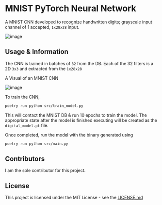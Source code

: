 # MNIST PyTorch Neural Network

A MNIST CNN developed to recognize handwritten digits; grayscale input channel of 1 accepted, ```1x28x28``` input.

![image](https://github.com/DragonXDev/pytorch-mnist-nn/assets/99859617/f77a5f9d-09bd-4624-bb14-cf64ca919dd3)


## Usage & Information
The CNN is trained in batches of ```32``` from the DB. Each of the 32 filters is a 2D ```3x3``` and extracted from the ```1x28x28```

A Visual of an MNIST CNN

![image](https://github.com/DragonXDev/pytorch-mnist-nn/assets/99859617/0f4a9be1-07e3-4632-9048-8a741a7fdeef)

To train the CNN, 

```bash
poetry run python src/train_model.py
```

This will contact the MNIST DB & run 10 epochs to train the model. The appropriate state after the model is finished executing will be created
as the ```digital_model.pt``` file.

Once completed, run the model with the binary generated using

```bash
poetry run python src/main.py
```

## Contributors

I am the sole contributor for this project.

## License

This project is licensed under the MIT License - see the [LICENSE.md](LICENSE.md)

